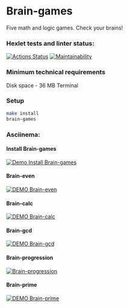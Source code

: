 # Brain-games
Five math and logic games. Check your brains!

### Hexlet tests and linter status:
[![Actions Status](https://github.com/natalia-nuikina/frontend-project-44/actions/workflows/hexlet-check.yml/badge.svg)](https://github.com/natalia-nuikina/frontend-project-44/actions)
[![Maintainability](https://api.codeclimate.com/v1/badges/6db21d0c188996a307c6/maintainability)](https://codeclimate.com/github/natalia-nuikina/frontend-project-44/maintainability)

### Minimum technical requirements
Disk space - 36 MB
Terminal

### Setup

```bash
make install
brain-games
```

### Asciinema:
#### Install Brain-games
[![Demo Install Brain-games](https://asciinema.org/a/pndO6OGfilZJBofy9BHXwVJbJ.svg)](https://asciinema.org/a/pndO6OGfilZJBofy9BHXwVJbJ)
#### Brain-even
[![DEMO Brain-even](https://asciinema.org/a/0XgamVlRsH6ojOX8i8HIFbyNe.svg)](https://asciinema.org/a/0XgamVlRsH6ojOX8i8HIFbyNe)
#### Brain-calc
[![DEMO Brain-calc](https://asciinema.org/a/SLkxu2hZrkslGYRrZ6wkDVFFH.svg)](https://asciinema.org/a/SLkxu2hZrkslGYRrZ6wkDVFFH)
#### Brain-gcd
[![DEMO Brain-gcd](https://asciinema.org/a/68hcSLtJfo64OFnw7VeLd3tZb.svg)](https://asciinema.org/a/68hcSLtJfo64OFnw7VeLd3tZb)
#### Brain-progression
[![Brain-progression](https://asciinema.org/a/XdsGE4gaWQ0id2rNNtDtEZbyb.svg)](https://asciinema.org/a/XdsGE4gaWQ0id2rNNtDtEZbyb)
#### Brain-prime
[![DEMO Brain-prime](https://asciinema.org/a/PVXjfxzeiD4AnnE4jXobMo7KJ.svg)](https://asciinema.org/a/PVXjfxzeiD4AnnE4jXobMo7KJ)
